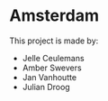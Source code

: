 # Amsterdam

This project is made by:
* Jelle Ceulemans
* Amber Swevers
* Jan Vanhoutte
* Julian Droog
